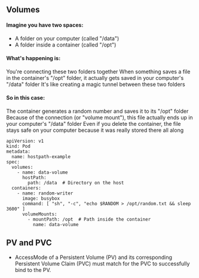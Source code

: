 ## Volumes

#### Imagine you have two spaces:

- A folder on your computer (called "/data")
- A folder inside a container (called "/opt")

#### What's happening is:

You're connecting these two folders together
When something saves a file in the container's "/opt" folder, it actually gets saved in your computer's "/data" folder
It's like creating a magic tunnel between these two folders

#### So in this case:

The container generates a random number and saves it to its "/opt" folder
Because of the connection (or "volume mount"), this file actually ends up in your computer's "/data" folder
Even if you delete the container, the file stays safe on your computer because it was really stored there all along



```
apiVersion: v1
kind: Pod
metadata:
  name: hostpath-example
spec:
  volumes:
    - name: data-volume
      hostPath:
        path: /data  # Directory on the host
  containers:
    - name: random-writer
      image: busybox
      command: [ "sh", "-c", "echo $RANDOM > /opt/random.txt && sleep 3600" ]
      volumeMounts:
        - mountPath: /opt  # Path inside the container
          name: data-volume
```

## PV and PVC

- AccessMode of a Persistent Volume (PV) and its corresponding Persistent Volume Claim (PVC) must match for the PVC to successfully bind to the PV.
